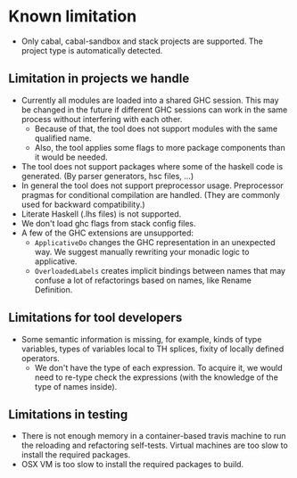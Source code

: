 # Known limitation

 - Only cabal, cabal-sandbox and stack projects are supported. The project type is automatically detected.

## Limitation in projects we handle

- Currently all modules are loaded into a shared GHC session. This may be changed in the future if different GHC sessions can work in the same process without interfering with each other.
  - Because of that, the tool does not support modules with the same qualified name.
  - Also, the tool applies some flags to more package components than it would be needed.
- The tool does not support packages where some of the haskell code is generated. (By parser generators, hsc files, ...)
- In general the tool does not support preprocessor usage. Preprocessor pragmas for conditional compilation are handled. (They are commonly used for backward compatibility.)
- Literate Haskell (.lhs files) is not supported.
- We don't load ghc flags from stack config files.
- A few of the GHC extensions are unsupported:
  - `ApplicativeDo` changes the GHC representation in an unexpected way. We suggest manually rewriting your monadic logic to applicative.
  - `OverloadedLabels` creates implicit bindings between names that may confuse a lot of refactorings based on names, like Rename Definition.

## Limitations for tool developers

- Some semantic information is missing, for example, kinds of type variables, types of variables local to TH splices, fixity of locally defined operators.
  - We don't have the type of each expression. To acquire it, we would need to re-type check the expressions (with the knowledge of the type of names inside).

## Limitations in testing

 - There is not enough memory in a container-based travis machine to run the reloading and refactoring self-tests. Virtual machines are too slow to install the required packages.
 - OSX VM is too slow to install the required packages to build.
